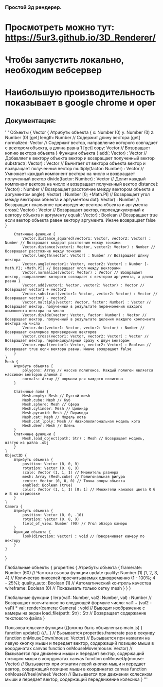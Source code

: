 ### Простой 3д рендерер.
# Просмотреть можно тут: https://5ur3.github.io/3D_Renderer/
# Чтобы запустить локально, необходим вебсервер
# Наибольшую производительность показывает в google chrome и oper

## Документация:
'''
Объекты {
	Vector {
		Атрибуты объекта {
			x: Number (0)
			y: Number (0)
			z: Number (0)
			[get] length: Number // Содержит длину вектора
			[get] normalized: Vector // Содержит вектор, направление которого совпадает с вектором объекта, а длина равна 1
			[get] copy: Vector // Возвращает копию вектора объекта
		}
		Функции объекта {
			add(: Vector) : Vector // Добавляет к вектору объекта вектор и возвращает полученный вектор
			substract(: Vector) : Vector // Вычитает от вектора объекта вектор и возвращает полученный вектор
			multiply(factor: Number) : Vector // Умножает каждый компонент вектора на число и возвращает полученный вектор
			divide(factor: Number) : Vector // Делит каждый компонент вектора на число и возвращает полученный вектор
			distance(: Vector) : Number // Возвращает расстояние между вектором объекта и аргументом
			angle(: Vector) : Number [0; +Math.PI] // Возвращает угол между вектором объекта и аргументом
			dot(: Vector) : Number // Возвращает скалярное произведение вектора объекта и аргумента
			cross(: Vector) : Vector // Возвращает вектор, перпендикулярный к вектору объекта и аргументу
			equal(: Vector) : Boolean // Возвращает true если вектор объекта равен вектору аргумента. Иначе возвращает false
		}

		Статичные функции {
			Vector.distance_squared(vector1: Vector, vector2: Vector) : Number // Возвращает квадрат расстояния между точками
			Vector.distance(vector1: Vector, vector2: Vector) : Number // Возвращает расстояние между точками
			Vector.length(vector: Vector) : Number // Возвращает длину вектора
			Vector.angle(vector1: Vector, vector2: Vector) : Number [-Math.PI; +Math.PI] // Возвращает угол между векторами
			Vector.normalize(vector: Vector) : Vector // Возвращает вектор, направление которого совпадает с вектором аргумента, а длина равна 1
			Vector.add(vector1: Vector, vector2: Vector) : Vector // Возвращает vector1 + vector2
			Vector.substract(vector1: Vector, vector2: Vector) : Vector // Возвращает vector1 - vector2
			Vector.multiply(vector: Vector, factor: Number) : Vector // Возвращает вектор, полученный в результате перемножения каждого компонента вектора на число
			Vector.divide(vector: Vector, factor: Number) : Vector // Возвращает вектор, полученный в результате деления каждого компонента вектора на число
			Vector.dot(vector1: Vector, vector2: Vector) : Number // Возвращает скалярное произведение векторов
			Vector.cross(vector1: Vector, vector2: Vector) : Vector // Возвращает вектор, перпендикулярный сразу к двум векторам
			Vector.equal(vector1: Vector, vector2: Vector) : Boolean // Возвращает true если вектора равны. Иначе возвращает false
		}
	}
	Mesh {
		Атрибуты объекта {
			polygons: Array // массив полигонов. Каждый полигон является массивом векторов длиной 3
			normals: Array // нормали для каждого полигона
		}

		Статичные поля {
			Mesh.empty: Mesh // Пустой mesh
			Mesh.cube: Mesh // Куб
			Mesh.sphere: Mesh // Сфера
			Mesh.cylinder: Mesh // Цилиндр
			Mesh.pyramid: Mesh // Пирамида
			Mesh.cat: Mesh // Модель кота
			Mesh.cat_lpoly: Mesh // Низкополигональная модель кота
			Mesh.deer: Mesh // Олень
		}
		Статичные функции {
			Mesh.load_object(path: Str) : Mesh // Возвращает модель, взятую из файла .obj
		}
	}
	Object3D {
		Атрибуты объекта {
			position: Vector (0, 0, 0)
			rotation: Vector (0, 0, 0)
			scale: Vector (1, 1, 1) // Множитель размера
			mesh: Array (Mesh.cube) // Полигональная фигура
			center: Vector (0, 0, 0) // Точка опоры объекта
			enabled: Boolean (true)
			color: Vector (1, 1, 1) [0; 1] // Множители каналов цвета R G и B на отрисовке
		}
	}
	Camera {
		Атрибуты объекта {
			position: Vector (0, 0, -10)
			rotation: Vector (0, 0, 0)
			field_of_view: Number (90) // Угол обзора камеры
		}
		Функции объекта {
			look(direction: Vector) : void // Поворачивает камеру по вектору
		}
	}
}

Глобальные объекты {
	properties {
		Атрибуты объекта {
			framerate: Number (60) // Частота вызова функции update
			quality: Number (1) [1, 2, 3, 4] // Количество пикселей просчитываемых одновременно (1 - 100%; 4 - 25%);
			quality_auto: Boolean (1) // Автоматический контроль качества
			wireframe: Boolean (0) // Показывать только сетку mesh
		}
	}
}

Глобальные функции {
	lerp(val1: Number, val2: Number, val) : Number // Возвращает посчитанное по следующей формуле число: val1 + (val2 - val1) * val;
	render(camera: Camera) : void // Выводит изображение с камеры на экран
	load_file(path: Str) : Str // Возвращает содержание текстового файла
}

Пользовательские функции (Должны быть объявлены в main.js) {
	function update() {//...} // Вызывается properties.framerate раз в секунду
	function onMouseDown(mouse: Vector) // Вызывается при нажатии на левую кнопку мыши и передает вектор, содержащий позицию мыши в координатах canvas
	function onMouseMove(mouse: Vector) // Вызывается при движении мыши и передает вектор, содержащий позицию мыши в координатах canvas
	function onMouseUp(mouse: Vector) // Вызывается при отжатии левой кнопки мыши и передает вектор, содержащий позицию мыши в координатах canvas
	function onMouseWheel(wheel: Vector) // Вызывается при движении колесиком мыши и передает вектор, содержащий передвижение колесика
}
'''

